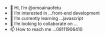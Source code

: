 - 👋 Hi, I’m @omoainaofetu
- 👀 I’m interested in ...front-end development
- 🌱 I’m currently learning ...javascript
- 💞️ I’m looking to collaborate on ...
- 📫 How to reach me ...08111906410

<!---
omoainaofetu/omoainaofetu is a ✨ special ✨ repository because its `README.md` (this file) appears on your GitHub profile.
You can click the Preview link to take a look at your changes.
--->
